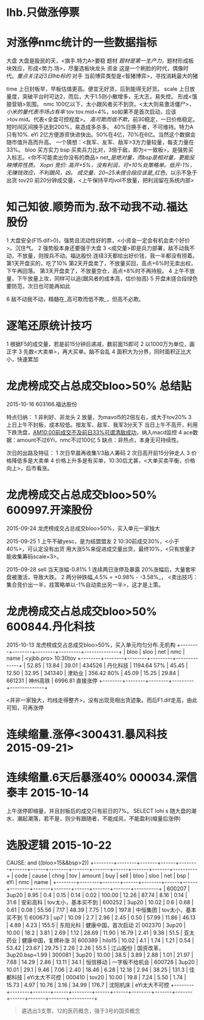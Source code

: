# lhb.只做涨停票

# 对涨停nmc统计的一些数据指标

大盘  大盘是股民的天，<旗手.特力A>要稳
题材  _题材是第一生产力_，题材形成板块效应，形成<势力.场>，尽量选板块龙头
资金  这是一个刷脸的时代，偶像时代。_重点关注近3日lhb标的_
对手  当前博弈类型是<智猪博弈>，寻找消耗最大的猪

time  上日封板早，早板估值更高。便宜无好货，后到能得无好货。
scale 上日放量度，突破平台时可达2，而后，大于1.5则小散增多，无大志，易失控。
      形成<饿狼营销>氛围。 
nmc   100亿以下，太小跟风者买不到货。<太大则易激活僵尸>，_小米的量代表市场占有率_
tov   tov.mid=4%，so如果不是首次启动，应该>tov.mid。代表<全盘可控程度>。
      _高可欺而低不欺_，前30稳定，一日价格稳定。短时间区间换手达到200%，易造成多杀多。
      40%日换手者，不可维持。特力A只有10%.
eYi   2亿方便游资快进快出。50%在4亿，70%在6亿。当然这个数据会随市值升高而升高。
      一个猜想：<我军、友军、敌军>3方力量较量，每支力量在33%。
bloo  买方实力
bsp   买卖兵力比对，3倍于敌，即为<一致板>，是强势买入标志。<你不可能卖出你没有的商品>
      _net_是绝对量，而bsp是相对量，更能反映博弈性质。
Xopri 竞价: 高开+5%，没有利润，可+10%处策略单。低开-1%，无赚钱效应，不利跟风，凶。
      成交量、20~25未搓合段应该是_红色_，以示不急于出货
tov20 前20分钟成交量，<上午保持平均vol不放量，把利润留在系统内部>

# 知己知彼.顺势而为.敌不动我不动.福达股份

1 大盘安全(F15.dif>0)，强势且流动性好的票，<小资金一定会有机会卖个好价>。沉住气。
2 强势股本身还要强于大盘
3 <成交量>即是兵力部署，敌不动我不动，不放量，则按兵不动。福达股份.连续3天都给出好价钱，我一半都没有捞着。
  第1天开盘买的，吃了10%
  第2天开盘卖了，不放量买回，高点+6%时无卖出权，下午再回落。
  第3天开盘卖了，不放量空仓，高点+8%时不再持股。
4 上午不放量，下午放量上攻，同样可以追(跟风者的成本高，估价抬高)
5 开盘未搓合段绿色要防范，次日也可能再如此

6 敌不动我不动，精髓在_高可欺而低不欺_，但高不必欺。

# 逐笔还原统计技巧

1 根据F5的成交量，若是前15分钟后递减，数前面15即可
2 以1000万为单位，画正字
3 先数<大卖单>，再大买单。脑不会乱
4 面积大为分界，同时面积正比大小，快速累加

# 龙虎榜成交占总成交bloo>50% 总结贴

2015-10-16 603166.福达股份

特点归纳：
1 非利好、非龙头
2 放量，为mavol5的2倍左右，或大于tov20%
3 上日上午不封板，成本较低。按友军、敌军、我军3分天下
  当日上午不高开，利用下跌洗盘，<AM10:00前成交不及前日33%可谓清敌成功>，纳入macd监控
4 ace数据：amount不过6Yi，nmc不过100亿
5 缺点：非热点，本身无可持续性。

次日的出路及特征：
1 次日早晨再收集1/3敌人筹码
2 次日高开前15分钟走人
3 价格降低多是大卖单
4 价格上升多是有买单，10:30后尤甚，<大单买卖平衡，价格向上>，后市看涨。

# 龙虎榜成交占总成交bloo>50% 600997.开滦股份

2015-09-24 龙虎榜成交占总成交bloo>50%，买入单元一家独大

2015-09-25 
  1 上午不破yesc，是为结盟盟友
  2 10:30前成交30%，<小于40%>，可认定没有出货
    用大涨5%来促进成交量出货，最终10%，<只有放量才能收集筹码scale=3>。

2015-09-28 sell 当天涨幅-0.81%
  1 连续两日涨停及暴露
    20%涨幅后，大量套牢盘被激活，导致大跌。
  2 两分钟跌幅_4.5% = +0.98% - -3.58%_，
    <卖出技巧：集合竞价出一半，挂策略单以-1%自动卖出另一半>，这才是上策。

# 龙虎榜成交占总成交bloo>50% 600844.丹化科技

2015-10-13 龙虎榜成交占总成交bloo>50%，买入单元均匀分布.无机构
+--------+--------+--------+---------+--------------+
| bloo   | sloo   | net    | nmc     | name         | <yjbb.pro>  10:30tov
+--------+--------+--------+---------+--------------+
|  52.85 |  13.84 |  39.01 |  434526 | 丹化科技     | 1194.64     57%
|  45.45 |  12.50 |  32.95 |  341340 | 津劝业       | 356.42      80%
|  45.09 |  15.25 |  29.84 |  661231 | 神州高铁     | 6996.81     直接涨停
+--------+--------+--------+---------+--------------+

<并非一家独大，均线走得整齐>，没有出现竞相出货迹象。而后F1.dif走高，由此可知，可再涨停

# 连续缩量.涨停<300431.暴风科技 2015-09-21>
# 连续缩量.6天后暴涨40% 000034.深信泰丰 2015-10-14

上午涨停即缩量，并且封板后的成交只有前日的7%。
SELECT lohi s
随大盘的潮水，潮起潮落，若不是，则少有跟随者，不能成风，不能盈利(缩量后涨停)


# 选股逻辑 2015-10-22
CAUSE: and ((bloo>15&&bsp>2))
 +--------+--------+-------+------+--------+------+------+--------+-------+-------+------+-------+-------+----------+
 | code   | cause  | chng  | tov  | amount | buy  | sell | bloo   | sloo  | net   | bsp  | eYi   | nmc   | name     |
 +--------+--------+-------+------+--------+------+------+--------+-------+-------+------+-------+-------+----------+
 | 600207 | 3up20  |  9.95 |  0.4 |   0.15 | 0.14 | 0.02 | 100.00 | 12.26 | 87.74 | 8.16 |  0.14 |  31.6 | 安彩高科 | tov太小，基本买不到
 | 600252 | 3up20  | 10.02 |  0.6 |   0.68 | 0.61 | 0.08 |  55.56 |  7.17 | 48.39 | 7.75 |  1.09 | 197.8 | 中恒集团 | tov太小，基本买不到
1| 600673 | up7    | 10.09 |  2.7 |   2.96 | 2.45 | 0.50 |  57.99 | 11.86 | 46.13 | 4.89 |  4.23 | 155.5 | 东阳光科 | 健康中国，首次启动
2| 002370 | 3up20  | 10.00 | 18.2 |   3.81 | 2.69 | 1.12 |  28.69 | 11.90 | 16.79 | 2.41 |  9.38 |  51.5 | 亚太药业 | 健康中国，复牌补涨
3| 600389 | hilo15 | 10.02 |  4.1 |   1.74 | 1.21 | 0.54 |  53.42 | 23.67 | 29.75 | 2.26 |  2.26 |  55.5 | 江山股份 | 国资改革，3up20.bsp=1.99
 | 300081 | 3up20  | 10.00 | 38.5 |   3.89 | 2.88 | 1.01 |  21.97 |  7.68 | 14.29 | 2.86 | 13.11 |  34.1 | 恒信移动 | 一字板不给机会
 | 600728 | 3up20  | 10.01 | 29.1 |   9.46 | 7.06 | 2.40 |  18.46 |  6.28 | 12.18 | 2.94 | 38.25 | 131.3 | 佳都科技 | eYi太大不可控
 | 000410 | tov20  | 10.00 | 19.8 |   7.24 | 5.50 | 1.74 |  15.73 |  4.97 | 10.76 | 3.16 | 34.99 | 176.7 | 沈阳机床 | eYi太大不可控
 +--------+--------+-------+------+--------+------+------+--------+-------+-------+------+-------+-------+----------+
>遴选出3支票，12的医药概念，强于3号的国资概念

